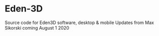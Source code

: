 # Eden-3D
Source code for Eden3D software, desktop & mobile
Updates from Max Sikorski coming August 1 2020
